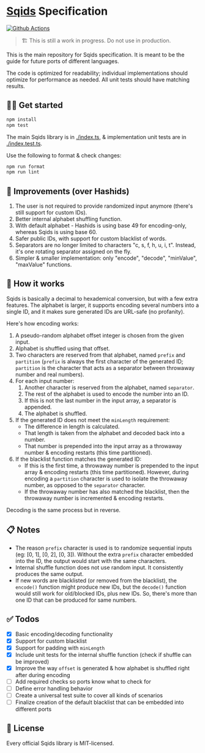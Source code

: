 # [Sqids](https://sqids.org) Specification

[![Github Actions](https://img.shields.io/github/actions/workflow/status/sqids/sqids/tests.yml?style=flat-square)](https://github.com/sqids/sqids/actions)

> 🏗️ This is still a work in progress. Do not use in production.

This is the main repository for Sqids specification. It is meant to be the guide for future ports of different languages.

The code is optimized for readability; individual implementations should optimize for performance as needed. All unit tests should have matching results.

## 👩‍💻 Get started

```bash
npm install
npm test
```

The main Sqids library is in [./index.ts](index.ts), & implementation unit tests are in [./index.test.ts](index.test.ts).

Use the following to format & check changes:

```bash
npm run format
npm run lint
```

## 🚧 Improvements (over Hashids)

1. The user is not required to provide randomized input anymore (there's still support for custom IDs).
1. Better internal alphabet shuffling function.
1. With default alphabet - Hashids is using base 49 for encoding-only, whereas Sqids is using base 60.
1. Safer public IDs, with support for custom blacklist of words.
1. Separators are no longer limited to characters "c, s, f, h, u, i, t". Instead, it's one rotating separator assigned on the fly.
1. Simpler & smaller implementation: only "encode", "decode", "minValue", "maxValue" functions.

## 🔬 How it works

Sqids is basically a decimal to hexademical conversion, but with a few extra features. The alphabet is larger, it supports encoding several numbers into a single ID, and it makes sure generated IDs are URL-safe (no profanity).

Here's how encoding works:

1. A pseudo-random alphabet offset integer is chosen from the given input.
1. Alphabet is shuffled using that offset.
1. Two characters are reserved from that alphabet, named `prefix` and `partition` (`prefix` is always the first character of the generated ID; `partition` is the character that acts as a separator between throwaway number and real numbers).
1. For each input number:
   1. Another character is reserved from the alphabet, named `separator`.
   1. The rest of the alphabet is used to encode the number into an ID.
   1. If this is not the last number in the input array, a separator is appended.
   1. The alphabet is shuffled.
1. If the generated ID does not meet the `minLength` requirement:
   - The difference in length is calculated.
   - That length is taken from the alphabet and decoded back into a number.
   - That number is prepended into the input array as a throwaway number & encoding restarts (this time partitioned).
1. If the blacklist function matches the generated ID:
   - If this is the first time, a throwaway number is prepended to the input array & encoding restarts (this time partitioned). However, during encoding a `partition` character is used to isolate the throwaway number, as opposed to the `separator` character.
   - If the throwaway number has also matched the blacklist, then the throwaway number is incremented & encoding restarts.

Decoding is the same process but in reverse.

## 📋 Notes

- The reason `prefix` character is used is to randomize sequential inputs (eg: [0, 1], [0, 2], [0, 3]). Without the extra `prefix` character embedded into the ID, the output would start with the same characters.
- Internal shuffle function does not use random input. It consistently produces the same output.
- If new words are blacklisted (or removed from the blacklist), the `encode()` function might produce new IDs, but the `decode()` function would still work for old/blocked IDs, plus new IDs. So, there's more than one ID that can be produced for same numbers.

## ✅ Todos

- [x] Basic encoding/decoding functionality
- [x] Support for custom blacklist
- [x] Support for padding with `minLength`
- [x] Include unit tests for the internal shuffle function (check if shuffle can be improved)
- [x] Improve the way `offset` is generated & how alphabet is shuffled right after during encoding
- [ ] Add required checks so ports know what to check for
- [ ] Define error handling behavior
- [ ] Create a universal test suite to cover all kinds of scenarios
- [ ] Finalize creation of the default blacklist that can be embedded into different ports

## 🍻 License

Every official Sqids library is MIT-licensed.
